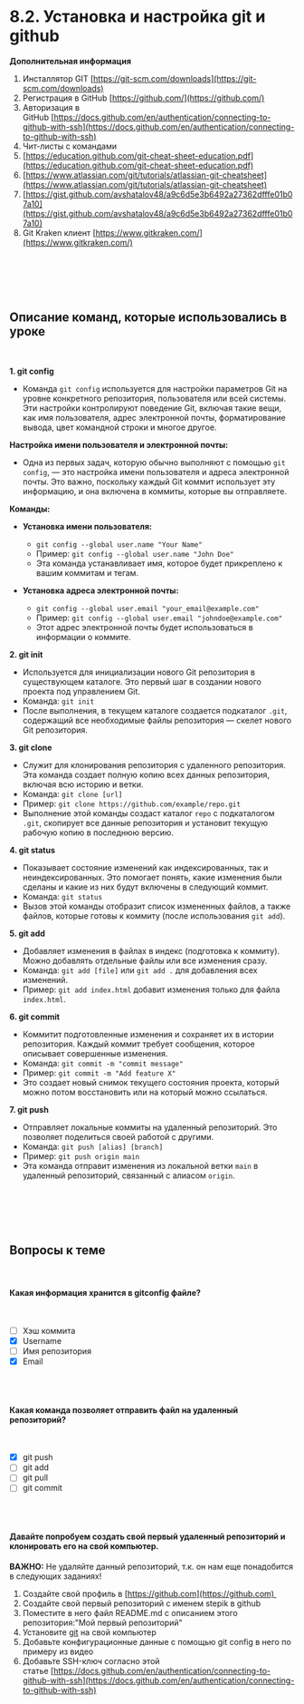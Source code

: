 # 8.2. Установка и настройка git и github

**Дополнительная информация**

1. Инсталлятор GIT [https://git-scm.com/downloads](https://git-scm.com/downloads)
2. Региcтрация в GitHub [https://github.com/](https://github.com/)
3. Авторизация в GitHub [https://docs.github.com/en/authentication/connecting-to-github-with-ssh](https://docs.github.com/en/authentication/connecting-to-github-with-ssh)
4. Чит-листы с командами 
5. [https://education.github.com/git-cheat-sheet-education.pdf](https://education.github.com/git-cheat-sheet-education.pdf)
6. [https://www.atlassian.com/git/tutorials/atlassian-git-cheatsheet](https://www.atlassian.com/git/tutorials/atlassian-git-cheatsheet)
7. [https://gist.github.com/avshatalov48/a9c6d5e3b6492a27362dfffe01b07a10](https://gist.github.com/avshatalov48/a9c6d5e3b6492a27362dfffe01b07a10)
8. Git Kraken клиент [https://www.gitkraken.com/](https://www.gitkraken.com/)
<br>
<br>
<br>
<br>

## **Описание команд, которые использовались в уроке**
<br>

**1. git config**

- Команда `git config` используется для настройки параметров Git на уровне конкретного репозитория, пользователя или всей системы. Эти настройки контролируют поведение Git, включая такие вещи, как имя пользователя, адрес электронной почты, форматирование вывода, цвет командной строки и многое другое.

**Настройка имени пользователя и электронной почты:**

- Одна из первых задач, которую обычно выполняют с помощью `git config`, — это настройка имени пользователя и адреса электронной почты. Это важно, поскольку каждый Git коммит использует эту информацию, и она включена в коммиты, которые вы отправляете.

**Команды:**

- **Установка имени пользователя:**
    
    - `git config --global user.name "Your Name"`
    - Пример: `git config --global user.name "John Doe"`
    - Эта команда устанавливает имя, которое будет прикреплено к вашим коммитам и тегам.
- **Установка адреса электронной почты:**
    
    - `git config --global user.email "your_email@example.com"`
    - Пример: `git config --global user.email "johndoe@example.com"`
    - Этот адрес электронной почты будет использоваться в информации о коммите.

**2. git init**

- Используется для инициализации нового Git репозитория в существующем каталоге. Это первый шаг в создании нового проекта под управлением Git.
- Команда: `git init`
- После выполнения, в текущем каталоге создается подкаталог `.git`, содержащий все необходимые файлы репозитория — скелет нового Git репозитория.

**3. git clone**

- Служит для клонирования репозитория с удаленного репозитория. Эта команда создает полную копию всех данных репозитория, включая всю историю и ветки.
- Команда: `git clone [url]`
- Пример: `git clone https://github.com/example/repo.git`
- Выполнение этой команды создаст каталог `repo` с подкаталогом `.git`, скопирует все данные репозитория и установит текущую рабочую копию в последнюю версию.

**4. git status**

- Показывает состояние изменений как индексированных, так и неиндексированных. Это помогает понять, какие изменения были сделаны и какие из них будут включены в следующий коммит.
- Команда: `git status`
- Вызов этой команды отобразит список измененных файлов, а также файлов, которые готовы к коммиту (после использования `git add`).

**5. git add**

- Добавляет изменения в файлах в индекс (подготовка к коммиту). Можно добавлять отдельные файлы или все изменения сразу.
- Команда: `git add [file]` или `git add .` для добавления всех изменений.
- Пример: `git add index.html` добавит изменения только для файла `index.html`.

**6. git commit**

- Коммитит подготовленные изменения и сохраняет их в истории репозитория. Каждый коммит требует сообщения, которое описывает совершенные изменения.
- Команда: `git commit -m "commit message"`
- Пример: `git commit -m "Add feature X"`
- Это создает новый снимок текущего состояния проекта, который можно потом восстановить или на который можно ссылаться.

**7. git push**

- Отправляет локальные коммиты на удаленный репозиторий. Это позволяет поделиться своей работой с другими.
- Команда: `git push [alias] [branch]`
- Пример: `git push origin main`
- Эта команда отправит изменения из локальной ветки `main` в удаленный репозиторий, связанный с алиасом `origin`.
<br>
<br>
<br>
<br>

<a id='task1'></a>
## Вопросы к теме
<br>

#### Какая информация хранится в gitconfig файле?
<br>

 -  [ ] Хэш коммита
 -  [x] Username
 -  [ ] Имя репозитория
 -  [x] Email
<br>
<br>

#### Какая команда позволяет отправить файл на удаленный репозиторий?
<br>

 -  [x] git push
 -  [ ] git add
 -  [ ] git pull
 -  [ ] git commit
<br>
<br>

#### Давайте попробуем создать свой первый удаленный репозиторий и клонировать его на свой компьютер.

**ВАЖНО:** Не удаляйте данный репозиторий, т.к. он нам еще понадобится в следующих заданиях!

1. Создайте свой профиль в [https://github.com](https://github.com) 
2. Создайте свой первый репозиторий с именем stepik в github
3. Поместите в него файл README.md с описанием этого репозитория:"Мой первый репозиторий"
4. Установите [git](https://git-scm.com/downloads) на свой компьютер
5. Добавьте конфигурационные данные c помощью git config в него по примеру из видео
6. Добавьте SSH-ключ согласно этой статье [https://docs.github.com/en/authentication/connecting-to-github-with-ssh](https://docs.github.com/en/authentication/connecting-to-github-with-ssh)
<br>

<image src="/img/8.2. pic1.png" alt="">
